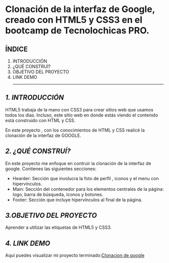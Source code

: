# Clonación de la interfaz de Google, creado con HTML5 y CSS3 en el bootcamp de Tecnolochicas PRO.

## ÍNDICE 
1. INTRODUCCIÓN
2. ¿QUÉ CONSTRUÍ?
3. OBJETIVO DEL PROYECTO 
4. LINK DEMO
   ***

## *1. INTRODUCCIÓN*
HTML5 trabaja de la mano con CSS3 para crear sitios web que usamos todos los dias. Incluso, este sitio web en donde estás viendo el contenido está construido con HTML y CSS.

En este proyecto , con los conocimientos de HTML y CSS realicé la clonación de la interfaz de GOOGLE.

## *2. ¿QUÉ CONSTRUÍ?*

En este proyecto me enfoque en contruir la clonación de la interfaz de google. 
Contienes las siguientes secciones:
* Hearder: Sección que involucra la foto de perfil , iconos y el menu con hipervínculos.
* Main: Sección del contenedor para los elementos centrales de la página: logo, barra de búsqueda, íconos y botones.
* Footer: Sección que incluye hipervínculos al final de la página.


## *3.OBJETIVO DEL PROYECTO*
Aprender a utilizar las etiquetas de HTML5 y CSS3. 

## *4. LINK DEMO*
Aquí puedes visualizar mi proyecto terminado:[Clonacion de google](#)




